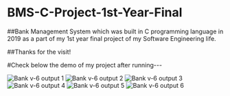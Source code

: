 # BMS-C-Project-1st-Year-Final
##Bank Management System which was built in C programming language in 2019 as a part of my 1st year final project of my Software Engineering life.

##Thanks for the visit!

#Check below the demo of my project after running---


![Bank v-6 output 1](https://user-images.githubusercontent.com/57108914/189486585-ac02a375-a9e7-4d40-9cee-9cb9beede31d.jpg)
![Bank v-6 output 2](https://user-images.githubusercontent.com/57108914/189486590-e65d878c-4e48-4273-a1c4-d05b2ae98b56.jpg)
![Bank v-6 output 3](https://user-images.githubusercontent.com/57108914/189486592-e37270ab-895a-46ab-b66c-0b54071fc578.jpg)
![Bank v-6 output 4](https://user-images.githubusercontent.com/57108914/189486595-ea6e3706-356a-403b-9850-27862064cc7a.jpg)
![Bank v-6 output 5](https://user-images.githubusercontent.com/57108914/189486596-d310630c-652e-4b97-86f8-5ba169c2add2.jpg)
![Bank v-6 output 6](https://user-images.githubusercontent.com/57108914/189486597-e6eff636-ebc5-43ca-a610-13b5ddf9cc15.jpg)
